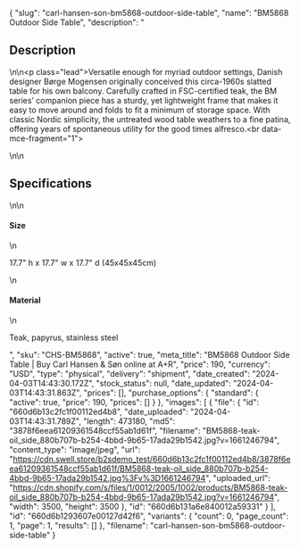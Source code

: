 {
  "slug": "carl-hansen-son-bm5868-outdoor-side-table",
  "name": "BM5868 Outdoor Side Table",
  "description": "<h2>Description</h2>\n<!-- split -->\n<p class=\"lead\">Versatile enough for myriad outdoor settings, Danish designer Børge Mogensen originally conceived this circa-1960s slatted table for his own balcony. Carefully crafted in FSC-certified teak, the BM series’ companion piece has a sturdy, yet lightweight frame that makes it easy to move around and folds to fit a minimum of storage space. With classic Nordic simplicity, the untreated wood table weathers to a fine patina, offering years of spontaneous utility for the good times alfresco.<br data-mce-fragment=\"1\"></p>\n<!-- split -->\n<h2>Specifications</h2>\n<!-- split -->\n<h4>Size</h4>\n<p>17.7\" h x 17.7\" w x 17.7\" d (45x45x45cm)</p>\n<h4>Material</h4>\n<p>Teak, papyrus, stainless steel</p>",
  "sku": "CHS-BM5868",
  "active": true,
  "meta_title": "BM5868 Outdoor Side Table | Buy Carl Hansen & Søn online at A+R",
  "price": 190,
  "currency": "USD",
  "type": "physical",
  "delivery": "shipment",
  "date_created": "2024-04-03T14:43:30.172Z",
  "stock_status": null,
  "date_updated": "2024-04-03T14:43:31.863Z",
  "prices": [],
  "purchase_options": {
    "standard": {
      "active": true,
      "price": 190,
      "prices": []
    }
  },
  "images": [
    {
      "file": {
        "id": "660d6b13c2fc1f00112ed4b8",
        "date_uploaded": "2024-04-03T14:43:31.789Z",
        "length": 473180,
        "md5": "3878f6eea61209361548ccf55ab1d61f",
        "filename": "BM5868-teak-oil_side_880b707b-b254-4bbd-9b65-17ada29b1542.jpg?v=1661246794",
        "content_type": "image/jpeg",
        "url": "https://cdn.swell.store/b2sdemo_test/660d6b13c2fc1f00112ed4b8/3878f6eea61209361548ccf55ab1d61f/BM5868-teak-oil_side_880b707b-b254-4bbd-9b65-17ada29b1542.jpg%3Fv%3D1661246794",
        "uploaded_url": "https://cdn.shopify.com/s/files/1/0012/2005/1002/products/BM5868-teak-oil_side_880b707b-b254-4bbd-9b65-17ada29b1542.jpg?v=1661246794",
        "width": 3500,
        "height": 3500
      },
      "id": "660d6b131a6e840012a59331"
    }
  ],
  "id": "660d6b1293607e00127d42f6",
  "variants": {
    "count": 0,
    "page_count": 1,
    "page": 1,
    "results": []
  },
  "filename": "carl-hansen-son-bm5868-outdoor-side-table"
}